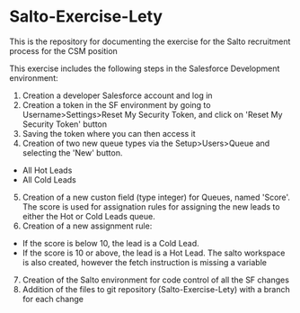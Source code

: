 # Salto-Exercise-Lety
This is the repository for documenting the exercise for the Salto recruitment process for the CSM position

This exercise includes the following steps in the Salesforce Development environment:

1. Creation a developer Salesforce account and log in
2. Creation a token in the SF environment by going to Username>Settings>Reset My Security Token, and click on 'Reset My Security Token' button
3. Saving the token where you can then access it
4. Creation of two new queue types via the Setup>Users>Queue and selecting the 'New' button.
- All Hot Leads
- All Cold Leads
5. Creation of a new custon field (type integer) for Queues, named 'Score'. The score is used for assignation rules for assigning the new leads to either the Hot or Cold Leads queue.
6. Creation of a new assignment rule:
- If the score is below 10, the lead is a Cold Lead.
- If the score is 10 or above, the lead is a Hot Lead. The salto workspace is also created, however the fetch instruction is missing a variable
7. Creation of the Salto environment for code control of all the SF changes
8. Addition of the files to git repository (Salto-Exercise-Lety) with a branch for each change

